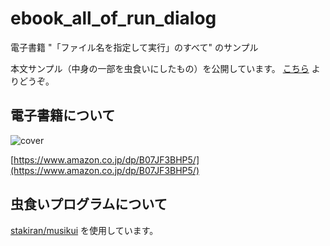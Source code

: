 # ebook_all_of_run_dialog
電子書籍 "「ファイル名を指定して実行」のすべて" のサンプル

本文サンプル（中身の一部を虫食いにしたもの）を公開しています。 [こちら](run.md) よりどうぞ。

## 電子書籍について
![cover](https://images-fe.ssl-images-amazon.com/images/I/41sJWip-G9L.jpg)

[https://www.amazon.co.jp/dp/B07JF3BHP5/](https://www.amazon.co.jp/dp/B07JF3BHP5/)

## 虫食いプログラムについて
[stakiran/musikui](https://github.com/stakiran/musikui) を使用しています。
